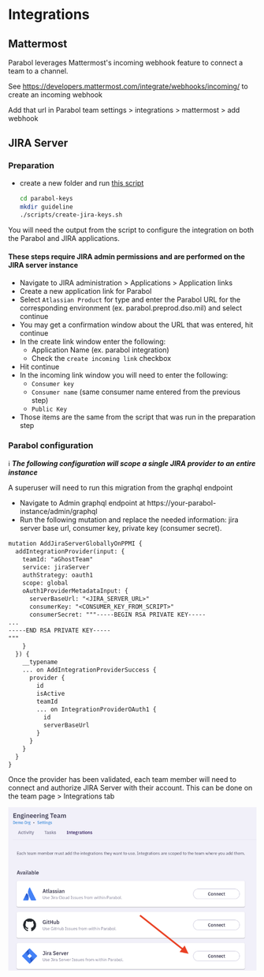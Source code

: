 # Integrations

## Mattermost
Parabol leverages Mattermost's incoming webhook feature to connect a team to a channel.

See https://developers.mattermost.com/integrate/webhooks/incoming/ to create an incoming webhook

Add that url in Parabol team settings > integrations > mattermost > add webhook

## JIRA Server
### Preparation

- create a new folder and run [this script](https://github.com/ParabolInc/parabol/blob/master/scripts/create-jira-keys.sh)

    
    ```bash
    cd parabol-keys
    mkdir guideline
    ./scripts/create-jira-keys.sh
    ```
You will need the output from the script to configure the integration on both the Parabol and JIRA applications.

#### These steps require JIRA admin permissions and are performed on the JIRA server instance

- Navigate to JIRA administration > Applications > Application links
- Create a new application link for Parabol
- Select `Atlassian Product` for type and enter the Parabol URL for the corresponding environment (ex. parabol.preprod.dso.mil) and select continue
- You may get a confirmation window about the URL that was entered, hit continue
- In the create link window enter the following:
    - Application Name (ex. parabol integration)
    - Check the `create incoming link` checkbox
- Hit continue
- In the incoming link window you will need to enter the following:
    - `Consumer key`
    - `Consumer name` (same consumer name entered from the previous step)
    - `Public Key`
- Those items are the same from the script that was run in the preparation step

### Parabol configuration
:information_source: ***The following configuration will scope a single JIRA provider to an entire instance***

A superuser will need to run this migration from the graphql endpoint
- Navigate to Admin graphql endpoint at https://your-parabol-instance/admin/graphql
- Run the following mutation and replace the needed information: jira server base url, consumer key, private key (consumer secret).
``` commandline
mutation AddJiraServerGloballyOnPPMI {
  addIntegrationProvider(input: {
    teamId: "aGhostTeam"
    service: jiraServer
    authStrategy: oauth1
    scope: global
    oAuth1ProviderMetadataInput: {
      serverBaseUrl: "<JIRA_SERVER_URL>"
      consumerKey: "<CONSUMER_KEY_FROM_SCRIPT>"
      consumerSecret: """-----BEGIN RSA PRIVATE KEY-----
...
-----END RSA PRIVATE KEY-----
"""
    }
  }) {
    __typename
    ... on AddIntegrationProviderSuccess {
      provider {
        id
        isActive
        teamId
        ... on IntegrationProviderOAuth1 {
          id
          serverBaseUrl
        }
      }
    }
  }
}
```
Once the provider has been validated, each team member will need to connect and authorize JIRA Server with their account. This can be done on the team page > Integrations tab  

![JIRA Server Integration](images/jira_integration.png "San Juan Mountains")